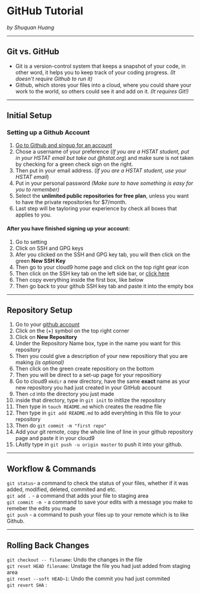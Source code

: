 # GitHub Tutorial

_by Shuquan Huang_

---
## Git vs. GitHub
- Git is a version-control system that keeps a snapshot of your code, in other word, it helps you to keep track of your coding progress. _(It doesn't require Github to run it)_ 
-  Github, which stores your files into a cloud, where you could share your work to the world, so others could see it and add on it. _(It requires Git!)_


---
## Initial Setup
### Setting up a Github Account
1. [Go to Github and singup for an account](https://github.com/join?source=header)    
2. Chose a username of your preference (_If you are a HSTAT student, put in your HSTAT email but take out      @hstat.org_) and make sure is not taken by checking for a green check sign on the right.  
3. Then put in your email address. (_If you are a HSTAT student, use your HSTAT email_)  
4. Put in your personal password _(Make sure to have something is easy for you to remember)_  
5. Select the **unlimited public repositories for free plan**, unless you want to have the private repositories for $7/month.  
6. Last step will be tayloring your experience by check all boxes that applies to you.
#### After you have finished signing up your account:
1. Go to setting  
2. Click on SSH and GPG keys  
3. Afer you clicked on the SSH and GPG key tab, you will then click on the green **New SSH Key**
4. Then go to your cloud9 home page and click on the top right gear icon
5. Then click on the SSH key tab on the left side bar, or [click here](https://c9.io/account/ssh)
6. Then copy everything inside the first box, like below
7. Then go back to your github SSH key tab and paste it into the empty box 
    


---
## Repository Setup
1. Go to your [github account](https://github.com/)  
2. Click on the (+) symbol on the top right corner  
3. Click on **New Repository** 
4. Under the Repository Name box, type in the name you want for this repository  
5. Then you could give a description of your new repositiory that you are making _(is optional)_  
6. Then click on the green create repositiory on the bottom
7. Then you will be direct to a set-up page for your repositiory
8. Go to cloud9 `mkdir` a new directory, have the same **exact** name as your new repository you had just created in your GitHub account
9. Then `cd` into the directory you just made
10. inside that directory, type in `git init` to initlize the repository 
11. Then type in `touch README.md` which creates the readme file
12. Then type in `git add README.md` to add everyhting in this file to your repository
13. Then do `git commit -m "first repo"`
14. Add your git remote, copy the whole line of line in your github repository page and paste it in your cloud9
15. LAstly type in `git push -u origin master` to push it into your github.


---
## Workflow & Commands
`git status`- a command to check the status of your files, whether if it was added, modified, deleted, commited and etc.  
`git add .` - a command that adds your file to staging area   
`git commit -m `- a command to save your edits with a message you make to remeber the edits you made  
`git push` - a command to push your files up to your remote which is to like Github.



---
## Rolling Back Changes
`git checkout -- filename`: Undo the changes in the file  
`git reset HEAD filename`: Unstage the file you had just added from staging area  
`git reset --soft HEAD~1`: Undo the commit you had just commited  
`git revert SHA` : 
